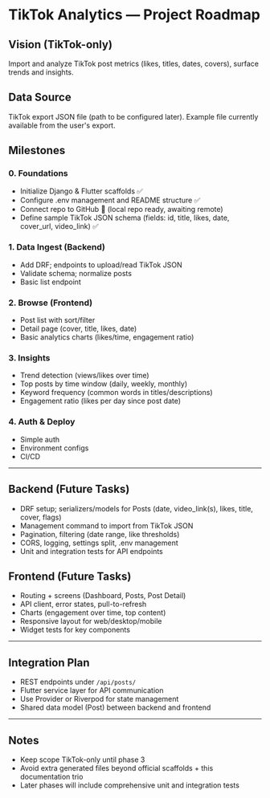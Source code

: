 # TikTok Analytics — Project Roadmap

## Vision (TikTok-only)

Import and analyze TikTok post metrics (likes, titles, dates, covers), surface trends and insights.

## Data Source

TikTok export JSON file (path to be configured later). Example file currently available from the user's export.

## Milestones

### 0. Foundations

- Initialize Django & Flutter scaffolds ✅
- Configure .env management and README structure ✅
- Connect repo to GitHub 🔄 (local repo ready, awaiting remote)
- Define sample TikTok JSON schema (fields: id, title, likes, date, cover_url, video_link) ✅

### 1. Data Ingest (Backend)

- Add DRF; endpoints to upload/read TikTok JSON
- Validate schema; normalize posts
- Basic list endpoint

### 2. Browse (Frontend)

- Post list with sort/filter
- Detail page (cover, title, likes, date)
- Basic analytics charts (likes/time, engagement ratio)

### 3. Insights

- Trend detection (views/likes over time)
- Top posts by time window (daily, weekly, monthly)
- Keyword frequency (common words in titles/descriptions)
- Engagement ratio (likes per day since post date)

### 4. Auth & Deploy

- Simple auth
- Environment configs
- CI/CD

---

## Backend (Future Tasks)

- DRF setup; serializers/models for Posts (date, video_link(s), likes, title, cover, flags)
- Management command to import from TikTok JSON
- Pagination, filtering (date range, like thresholds)
- CORS, logging, settings split, .env management
- Unit and integration tests for API endpoints

## Frontend (Future Tasks)

- Routing + screens (Dashboard, Posts, Post Detail)
- API client, error states, pull-to-refresh
- Charts (engagement over time, top content)
- Responsive layout for web/desktop/mobile
- Widget tests for key components

---

## Integration Plan

- REST endpoints under `/api/posts/`
- Flutter service layer for API communication
- Use Provider or Riverpod for state management
- Shared data model (Post) between backend and frontend

---

## Notes

- Keep scope TikTok-only until phase 3
- Avoid extra generated files beyond official scaffolds + this documentation trio
- Later phases will include comprehensive unit and integration tests
